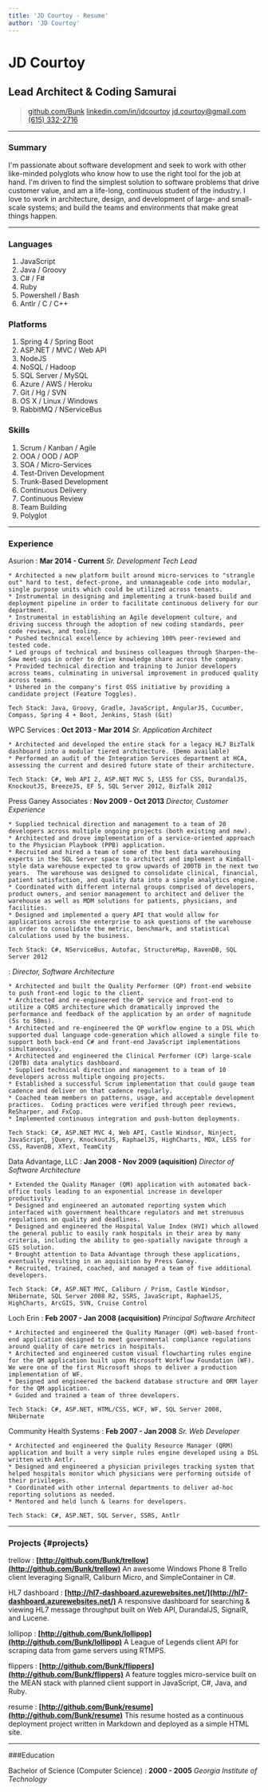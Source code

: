 ```yaml
---
title: 'JD Courtoy - Resume'
author: 'JD Courtoy'
---
```


# JD Courtoy
## Lead Architect & Coding Samurai

> <span>[github.com/Bunk](https://github.com/Bunk)<i class="fa fa-github-square"></i></span>
> <span>[linkedin.com/in/jdcourtoy](http://www.linkedin.com/in/jdcourtoy)<i class="fa fa-linkedin-square"></i><span>
> <span>[jd.courtoy@gmail.com](mailto:jd.courtoy+resume@gmail.com)<i class="fa fa-envelope-square"></i><span>
> <span>[(615) 332-2716](callto:+16153322716)<i class="fa fa-phone-square"></i>

------

### Summary

I'm passionate about software development and seek to work with other like-minded polyglots who know how to use the right tool for the job at hand.  I'm driven to find the simplest solution to software problems that drive customer value, and am a life-long, continuous student of the industry.  I love to work in architecture, design, and development of large- and small-scale systems; and build the teams and environments that make great things happen.

------

### Languages

1. JavaScript
2. Java / Groovy
3. C# / F#
4. Ruby
5. Powershell / Bash
6. Antlr / C / C++

### Platforms

1. Spring 4 / Spring Boot
2. ASP.NET / MVC / Web API
3. NodeJS
4. NoSQL / Hadoop
5. SQL Server / MySQL
6. Azure / AWS / Heroku
7. Git / Hg / SVN
8. OS X / Linux / Windows
9. RabbitMQ / NServiceBus

### Skills

1. Scrum / Kanban / Agile
2. OOA / OOD / AOP
3. SOA / Micro-Services
4. Test-Driven Development
5. Trunk-Based Development
6. Continuous Delivery
7. Continuous Review
8. Team Building
9. Polyglot

------

### Experience

Asurion
:   **Mar 2014 - Current** *Sr. Development Tech Lead*

    * Architected a new platform built around micro-services to "strangle out" hard to test, defect-prone, and unmanageable code into modular, single purpose units which could be utilized across tenants.
    * Instrumental in designing and implementing a trunk-based build and deployment pipeline in order to facilitate continuous delivery for our department.
    * Instrumental in establishing an Agile development culture, and driving success through the adoption of new coding standards, peer code reviews, and tooling.
    * Pushed technical excellence by achieving 100% peer-reviewed and tested code.
    * Led groups of technical and business colleagues through Sharpen-the-Saw meet-ups in order to drive knowledge share across the company.
    * Provided technical direction and training to Junior developers across teams, culminating in universal improvement in produced quality across teams.
    * Ushered in the company's first OSS initiative by providing a candidate project (Feature Toggles).

    Tech Stack: Java, Groovy, Gradle, JavaScript, AngularJS, Cucumber, Compass, Spring 4 + Boot, Jenkins, Stash (Git)

WPC Services
:   **Oct 2013 - Mar 2014** *Sr. Application Architect*

    * Architected and developed the entire stack for a legacy HL7 BizTalk dashboard into a modular tiered architecture. (Demo available)
    * Performed an audit of the Integration Services department at HCA, assessing the current and desired future state of their architecture.

    Tech Stack: C#, Web API 2, ASP.NET MVC 5, LESS for CSS, DurandalJS, KnockoutJS, BreezeJS, EF 5, SQL Server 2012, BizTalk 2012

Press Ganey Associates
:   **Nov 2009 - Oct 2013** *Director, Customer Experience*

    * Supplied technical direction and management to a team of 20 developers across multiple ongoing projects (both existing and new).
    * Architected and drove implementation of a service-oriented approach to the Physician Playbook (PPB) application.
    * Recruited and hired a team of some of the best data warehousing experts in the SQL Server space to architect and implement a Kimball-style data warehouse expected to grow upwards of 200TB in the next two years.  The warehouse was designed to consolidate clinical, financial, patient satisfaction, and quality data into a single analytics engine.
    * Coordinated with different internal groups comprised of developers, product owners, and senior management to architect and deliver the warehouse as well as MDM solutions for patients, physicians, and facilities.
    * Designed and implemented a query API that would allow for applications across the enterprise to ask questions of the warehouse in order to consolidate the metric, benchmark, and statistical calculations used by the business.

    Tech Stack: C#, NServiceBus, Autofac, StructureMap, RavenDB, SQL Server 2012

:   *Director, Software Architecture*

    * Architected and built the Quality Performer (QP) front-end website to push front-end logic to the client.
    * Architected and re-engineered the QP service and front-end to utilize a CQRS architecture which dramatically improved the performance and feedback of the application by an order of magnitude (5s to 50ms).
    * Architected and re-engineered the QP workflow engine to a DSL which supported dual language code-generation which allowed a single file to support both back-end C# and front-end JavaScript implementations simultaneously.
    * Architected and engineered the Clinical Performer (CP) large-scale (20TB) data analytics dashboard.
    * Supplied technical direction and management to a team of 10 developers across multiple ongoing projects.
    * Established a successful Scrum implementation that could gauge team cadence and deliver on that cadence regularly.
    * Coached team members on patterns, usage, and acceptable development practices.  Coding practices were verified through peer reviews, ReSharper, and FxCop.
    * Implemented continuous integration and push-button deployments.

    Tech Stack: C#, ASP.NET MVC 4, Web API, Castle Windsor, Ninject, JavaScript, jQuery, KnockoutJS, RaphaelJS, HighCharts, MDX, LESS for CSS, RavenDB, XText, TeamCity

Data Advantage, LLC
:   **Jan 2008 - Nov 2009 (aquisition)** *Director of Software Architecture*

    * Extended the Quality Manager (QM) application with automated back-office tools leading to an exponential increase in developer productivity.
    * Designed and engineered an automated reporting system which interfaced with government healthcare regulators and met strenuous regulations on quality and deadlines.
    * Designed and engineered the Hospital Value Index (HVI) which allowed the general public to easily rank hospitals in their area by many criteria, including the ability to geo-spatially navigate through a GIS solution.
    * Brought attention to Data Advantage through these applications, eventually resulting in an aquisition by Press Ganey.
    * Recruited, trained, coached, and managed a team of five additional developers.

    Tech Stack: C#, ASP.NET MVC, Caliburn / Prism, Castle Windsor, NHibernate, SQL Server 2008 R2, SSRS, JavaScript, RaphaelJS, HighCharts, ArcGIS, SVN, Cruise Control

Loch Erin
:   **Feb 2007 - Jan 2008 (acquisition)** *Principal Software Architect*

    * Architected and engineered the Quality Manager (QM) web-based front-end application designed to meet governmental compliance regulations around quality of care metrics in hospitals.
    * Architected and engineered custom visual flowcharting rules engine for the QM application built upon Microsoft Workflow Foundation (WF).  We were one of the first Microsoft shops to deliver a production implementation of WF.
    * Designed and engineered the backend database structure and ORM layer for the QM application.
    * Guided and trained a team of three developers.

    Tech Stack: C#, ASP.NET, HTML/CSS, WCF, WF, SQL Server 2008, NHibernate

Community Health Systems
:   **Feb 2007 - Jan 2008** *Sr. Web Developer*

    * Architected and engineered the Quality Resource Manager (QRM) application and built a very simple rules engine developed using a DSL written with Antlr.
    * Designed and engineered a physician privileges tracking system that helped hospitals monitor which physicians were performing outside of their privileges.
    * Coordinated with other internal departments to deliver ad-hoc reporting solutions as needed.
    * Mentored and held lunch & learns for developers.

    Tech Stack: C#, ASP.NET, SQL Server, SSRS, Antlr

------

### Projects {#projects}

trellow
:   **[http://github.com/Bunk/trellow](http://github.com/Bunk/trellow)**
    An awesome Windows Phone 8 Trello client leveraging SignalR, Caliburn Micro, and SimpleContainer in C#.

HL7 dashboard
:    **[http://hl7-dashboard.azurewebsites.net/](http://hl7-dashboard.azurewebsites.net/)**
    A responsive dashboard for searching & viewing HL7 message throughput built on Web API, DurandalJS, SignalR, and Lucene.

lollipop
:    **[http://github.com/Bunk/lollipop](http://github.com/Bunk/lollipop)**
    A League of Legends client API for scraping data from game servers using RTMPS.

flippers
:    **[http://github.com/Bunk/flippers](http://github.com/Bunk/flippers)**
    A feature toggles micro-service built on the MEAN stack with planned client support in JavaScript, C#, Java, and Ruby.

resume
:    **[http://github.com/Bunk/resume](http://github.com/Bunk/resume)**
    This resume hosted as a continuous deployment project written in Markdown and deployed as a simple HTML site.

------

###Education

Bachelor of Science (Computer Science)
:   **2000 - 2005** *Georgia Institute of Technology*
